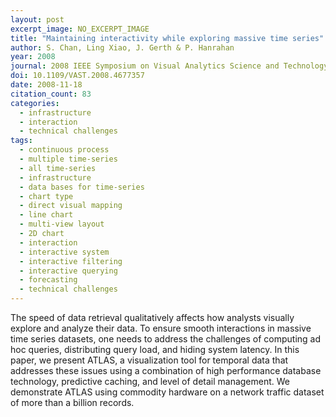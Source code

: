 ```yaml
---
layout: post
excerpt_image: NO_EXCERPT_IMAGE
title: "Maintaining interactivity while exploring massive time series"
author: S. Chan, Ling Xiao, J. Gerth & P. Hanrahan
year: 2008
journal: 2008 IEEE Symposium on Visual Analytics Science and Technology
doi: 10.1109/VAST.2008.4677357
date: 2008-11-18
citation_count: 83
categories:
  - infrastructure
  - interaction
  - technical challenges
tags:
  - continuous process
  - multiple time-series
  - all time-series
  - infrastructure
  - data bases for time-series
  - chart type
  - direct visual mapping
  - line chart
  - multi-view layout
  - 2D chart
  - interaction
  - interactive system
  - interactive filtering
  - interactive querying
  - forecasting
  - technical challenges
---
```

The speed of data retrieval qualitatively affects how analysts visually explore and analyze their data. To ensure smooth interactions in massive time series datasets, one needs to address the challenges of computing ad hoc queries, distributing query load, and hiding system latency. In this paper, we present ATLAS, a visualization tool for temporal data that addresses these issues using a combination of high performance database technology, predictive caching, and level of detail management. We demonstrate ATLAS using commodity hardware on a network traffic dataset of more than a billion records.
